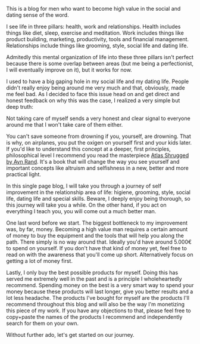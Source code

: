 This is a blog for men who want to become high value in the social and dating sense of the word.

I see life in three pillars: health, work and relationships. Health includes things like diet, sleep, exercise and meditation. Work includes things like product building, marketing, productivity, tools and financial management. Relationships include things like grooming, style, social life and dating life.

Admitedly this mental organization of life into these three pillars isn't perfect because there is some overlap between areas (but me being a perfectionist, I will eventually improve on it), but it works for now.

I used to have a big gaping hole in my social life and my dating life. People didn't really enjoy being around me very much and that, obviously, made me feel bad. As I decided to face this issue head on and get direct and honest feedback on why this was the case, I realized a very simple but deep truth:

Not taking care of myself sends a very honest and clear signal to everyone around me that I won't take care of them either.

You can't save someone from drowning if you, yourself, are drowning. That is why, on airplanes, you put the oxigen on yourself first and your kids later. If you'd like to understand this concept at a deeper, first principles, philosophical level I recommend you read the masterpiece [Atlas Shrugged by Ayn Rand](https://amzn.to/3fFhSM4). It's a book that will change the way you see yourself and important concepts like altruism and selfishness in a new, better and more practical light.

In this single page blog, I will take you through a journey of self improvement in the relationship area of life: higiene, grooming, style, social life, dating life and special skills. Beware, I deeply enjoy being thorough, so this journey will take you a while. On the other hand, if you act on everything I teach you, you will come out a much better man.

One last word before we start. The biggest bottleneck to my improvement was, by far, money. Becoming a high value man requires a certain amount of money to buy the equipment and the tools that will help you along the path. There simply is no way around that. Ideally you'd have around 5.000€ to spend on yourself. If you don't have that kind of money yet, feel free to read on with the awareness that you'll come up short. Alternatively focus on getting a lot of money first.

Lastly, I only buy the best possible products for myself. Doing this has served me extremely well in the past and is a principle I wholeheartedly recommend. Spending money on the best is a very smart way to spend your money because these products will last longer, give you better results and a lot less headache. The products I've bought for myself are the products I'll recommend throughout this blog and will also be the way I'm monetizing this piece of my work. If you have any objections to that, please feel free to copy+paste the names of the products I recommend and independently search for them on your own.

Without further ado, let's get started on our journey.